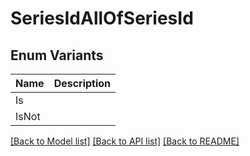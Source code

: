 # SeriesIdAllOfSeriesId

## Enum Variants

| Name | Description |
|---- | -----|
| Is |  |
| IsNot |  |

[[Back to Model list]](../README.md#documentation-for-models) [[Back to API list]](../README.md#documentation-for-api-endpoints) [[Back to README]](../README.md)


